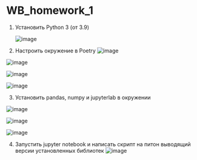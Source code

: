 # WB_homework_1

1. Установить Python 3 (от 3.9)

   ![image](https://github.com/lihofe78/WB_homework_1/assets/56295103/b8f22e46-be1c-4a2e-b1ee-73486f8fd41a)

2. Настроить окружение в Poetry 
![image](https://github.com/lihofe78/WB_homework_1/assets/56295103/e18bb8eb-651c-4b2b-8c1a-3cf56069b349)

![image](https://github.com/lihofe78/WB_homework_1/assets/56295103/f85ce16b-ea00-408e-8de1-bd39c8133b42)

![image](https://github.com/lihofe78/WB_homework_1/assets/56295103/6b5cc39c-1404-4929-85d0-7a2cf5988eb3)

![image](https://github.com/lihofe78/WB_homework_1/assets/56295103/89c5577e-6fe1-4dcc-9235-61205fbf1cdc)

3. Установить pandas,  numpy и 	jupyterlab в окружении

![image](https://github.com/lihofe78/WB_homework_1/assets/56295103/4f2e89a9-05d1-4636-a86d-35d32d45d4cc)

![image](https://github.com/lihofe78/WB_homework_1/assets/56295103/7502c1f7-133a-49df-ad7f-7e2259ddf7a4)

![image](https://github.com/lihofe78/WB_homework_1/assets/56295103/84f24ff6-1de3-4323-9b96-7c29fedd3506)

4. Запустить jupyter notebook и написать скрипт на питон выводящий версии установленных библиотек 
![image](https://github.com/lihofe78/WB_homework_1/assets/56295103/6f2ffc6c-0e03-49cf-bd5e-f9532db4b42e)










